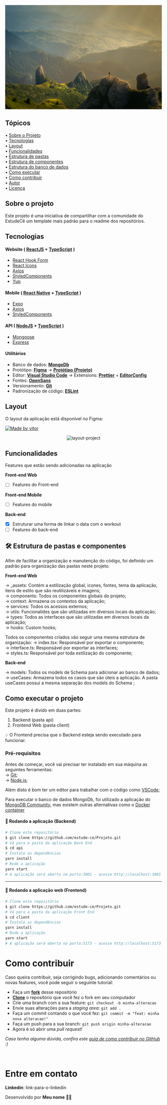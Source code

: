 <div align="center">
  <img src="./.github/banner.jpg" alt="Banner-project" />
</div>

## Tópicos

<div>
 • <a href="#-sobre-o-projeto">Sobre o Projeto</a> </br>
 • <a href="#-tecnologias">Tecnologias</a> </br>
 • <a href="#-layout">Layout</a> </br>
 • <a href="#-funcionalidades">Funcionalidades</a> </br>
 • <a href="#-estrutura-de-pastas">Estrutura de pastas</a> </br>
 • <a href="#-estrutura-de-componentes">Estrutura de componentes</a> </br>
 • <a href="#-estrutura-do-banco-de-dados">Estrutura do banco de dados</a> </br>
 • <a href="#-como-executar-o-projeto">Como executar</a> </br>
 • <a href="#-como-contribuir">Como contribuir</a> </br>
 • <a href="#-autor">Autor</a> </br>
 • <a href="#user-content--licença">Licença</a></br>
</div>

## Sobre o projeto

Este projeto é uma iniciativa de compartilhar com a comunidade
do EstudeCê um template mais padrão para o readme dos repositórios.

## Tecnologias

#### **Website** ( [ReactJS](https://reactjs.org/) + [TypeScript](https://www.typescriptlang.org/) )

- [React Hook Form](https://react-hook-form.com/)
- [React Icons](https://react-icons.github.io/react-icons/)
- [Axios](https://github.com/axios/axios)
- [StyledComponents](https://styled-components.com/)
- [Yup](https://github.com/jquense/yup)

#### **Mobile** ( [React Native](https://reactnative.dev/) + [TypeScript](https://www.typescriptlang.org/) )

- [Expo](https://expo.dev/)
- [Axios](https://github.com/axios/axios)
- [StyledComponents](https://styled-components.com/)

#### **API** ( [NodeJS](https://nodejs.org/en/) + [TypeScript](https://www.typescriptlang.org/) )

- [Mongoose](https://mongoosejs.com/)
- [Express](https://expressjs.com/pt-br/)

#### **Utilitários**

- Banco de dados: **[MongoDb](https://www.mongodb.com/)**
- Protótipo: **[Figma](https://www.figma.com/)** → **[Protótipo (Projeto)](link-para-o-figma-do-teu-projeto)**
- Editor: **[Visual Studio Code](https://code.visualstudio.com/)** → Extensions: **[Prettier](https://prettier.io/)** + **[EditorConfig](https://editorconfig.org/)**
- Fontes: **[OpenSans](https://fonts.google.com/specimen/Open+Sans)**
- Versionamento: **[Git](https://git-scm.com)**
- Padronização de código: **[ESLint](https://eslint.org/)**

## Layout

O layout da aplicação está disponível no Figma:

<a href="link-para-o-figma-do-projeto">
  <img alt="Made by vitor" src="https://img.shields.io/badge/Acessar%20Layout%20-Figma-%2304D361">
</a>

<p align="center">
  <img src="./.github/layout.png" alt="layout-project" />
</p>

## Funcionalidades

Features que estão sendo adicionadas na aplicação

**Front-end Web**

- [ ] Features do Front-end

**Front-end Mobile**

- [ ] Features do mobile

**Back-end**

- [x] Estruturar uma forma de linkar o data com o workout
- [ ] Features do back-end

## 🛠 Estrutura de pastas e componentes

Afim de facilitar a organização e manutenção do código, foi definido um padrão para organização das pastas neste projeto.

**Front-end Web**

→ \_assets: Contém a estilização global, icones, fontes, tema da aplicação, itens de estilo que são reutilizáveis e imagens; <br />
→ components: Todos os componentes globais do projeto; <br />
→ context: Armazena os contextos da aplicação; <br />
→ services: Todos os acessos externos; <br />
→ utils: Funcionalides que são utilizadas em diversos locais da aplicação; <br />
→ types: Todos as interfaces que são utilizadas em diversos locais da aplicação; <br />
→ hooks: Custom hooks; <br />

Todos os componentes criados vão seguir uma mesma estrutura de organização:
→ index.tsx: Responsável por exportar o componente; <br />
→ interface.ts: Responsável por exportar as interfaces; <br />
→ styles.ts: Responsável por toda estilização do componente; <br />

**Back-end**

→ models: Todos os models de Schema para adicionar ao banco de dados; <br />
→ useCases: Armazena todos os casos que são úteis a aplicação. A pasta useCases possui a mesma separação dos models do Schema ; <br />

## Como executar o projeto

Este projeto é divido em duas partes:

1. Backend (pasta api)
2. Frontend Web (pasta client)

💡 O Frontend precisa que o Backend esteja sendo executado para funcionar.

### Pré-requisitos

Antes de começar, você vai precisar ter instalado em sua máquina as seguintes ferramentas: <br />
→ [Git](https://git-scm.com);<br />
→ [Node.js](https://nodejs.org/en/);<br />

Além disto é bom ter um editor para trabalhar com o código como [VSCode](https://code.visualstudio.com/);

Para executar o banco de dados MongoDb, foi utilizado a aplicação do [MongoDB Community](https://www.mongodb.com/try/download/community), mas existem outras alternativas como o [Docker container](https://www.docker.com/resources/what-container/)

#### 🎲 Rodando a aplicação (Backend)

```bash
# Clone este repositório
$ git clone https://github.com/estude-ce/Projeto.git
# Vá para a pasta da aplicação Back End
$ cd api
# Instale as dependências
yarn install
# Rode a aplicação
yarn start
# A aplicação será aberta na porta:3001 - acesse http://localhost:3001
```

---

#### 🧭 Rodando a aplicação web (Frontend)

```bash
# Clone este repositório
$ git clone https://github.com/estude-ce/Projeto.git
# Vá para a pasta da aplicação Front End
$ cd client
# Instale as dependências
yarn install
# Rode a aplicação
yarn start
# A aplicação será aberta na porta:5173 - acesse http://localhost:5173
```

# Como contribuir

Caso queira contribuir, seja corrigindo bugs, adicionando comentários ou novas features, você pode seguir o seguinte tutorial:

- Faça um **[fork](https://help.github.com/pt/github/getting-started-with-github/fork-a-repo)** desse repositório
- **[Clone](https://help.github.com/pt/github/creating-cloning-and-archiving-repositories/cloning-a-repository)** o repositório que você fez o fork em seu computador
- Crie uma branch com a sua feature: `git checkout -b minha-alteracao`
- Envie suas alterações para a _staging area_: `git add .`
- Faça um commit contando o que você fez: `git commit -m "feat: minha nova alteracao!"`
- Faça um push para a sua branch: `git push origin minha-alteracao`
- Agora é só abrir uma _pull request!_

_Caso tenha alguma dúvida, confira este [guia de como contribuir no GitHub](https://github.com/firstcontributions/first-contributions/blob/master/translations/README.pt_br.md) :)_

<br />

# Entre em contato

**Linkedin**: link-para-o-linkedin

Desenvolvido por **Meu nome** 👋🏻
